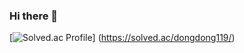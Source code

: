 ### Hi there 👋




[![Solved.ac Profile](http://mazassumnida.wtf/api/v2/generate_badge?boj=dongdong119)]
(https://solved.ac/dongdong119/)

